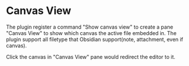 # Canvas View

The plugin register a command "Show canvas view" to create a pane "Canvas View" 
to show which canvas the active file embedded in. The plugin support all filetype 
that Obsidian support(note, attachment, even if canvas).

Click the canvas in "Canvas View" pane would redirect the editor to it.